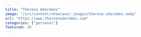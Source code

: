 ```yaml
---
title: "Therese Adoremos"
image: "/src/content/showcase/_images/therese-adoremos.webp"
url: "https://www.thereseadoremos.com"
categories: ["personal"]
featured: 20
---
```

